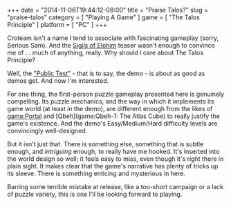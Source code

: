 +++
date = "2014-11-06T19:44:12-08:00"
title = "Praise Talos?"
slug = "praise-talos"
category = [ "Playing A Game" ]
game = [ "The Talos Principle" ]
platform = [ "PC" ]
+++

Croteam isn't a name I tend to associate with fascinating gameplay (sorry, Serious Sam).  And the <a href="http://store.steampowered.com/app/321480/">Sigils of Elohim</a> teaser wasn't enough to convince me of ... much of anything, really.  Why should I care about The Talos Principle?

Well, the <a href="http://store.steampowered.com/app/330710">"Public Test"</a> - that is to say, the demo - is about as good as demos get.  And now I'm interested.

For one thing, the first-person puzzle gameplay presented here is genuinely compelling.  Its puzzle mechanics, and the way in which it implements its game world (at least in the demo), are different enough from the likes of <game:Portal> and [Qbeh](game:Qbeh-1: The Atlas Cube) to really justify the game's existence.  And the demo's Easy/Medium/Hard difficulty levels are convincingly well-designed.

But it isn't just that.  There is something else, something that is subtle enough, and <i>intriguing</i> enough, to really have me hooked.  It's inserted into the world design so well; it feels easy to miss, even though it's right there in plain sight.  It makes clear that the game's narrative has plenty of tricks up its sleeve.  There is something enticing and mysterious in here.

Barring some terrible mistake at release, like a too-short campaign or a lack of puzzle variety, this is one I'll be looking forward to playing.